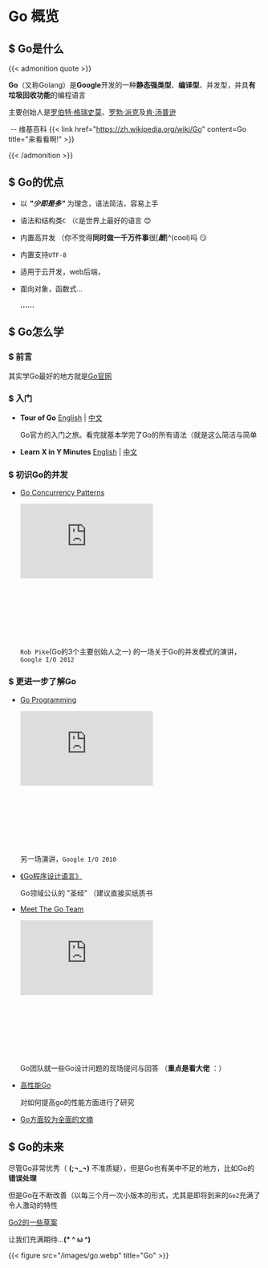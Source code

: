 # Go 概览


## $ Go是什么

{{< admonition quote >}}

**Go**（又称Golang）是**Google**开发的一种**静态强类型**、**编译型**、并发型，并具**有垃圾回收功能**的编程语言

主要创始人是[罗伯特·格瑞史莫](https://zh.wikipedia.org/w/index.php?title=羅伯特·格瑞史莫&action=edit&redlink=1)、[罗勃·派克](https://zh.wikipedia.org/wiki/羅勃·派克)及[肯·汤普逊](https://zh.wikipedia.org/wiki/肯·汤普逊)

​                                                               -- 维基百科 {{< link href="https://zh.wikipedia.org/wiki/Go" content=Go title="来看看啊!" >}}

{{< /admonition >}}

## $ Go的优点

- 以 ***"少即是多"*** 为理念，语法简洁，容易上手

- 语法和结构类`C` （`C`是世界上最好的语言 :blush:

- 内置高并发 （你不觉得**同时做一千万件事**很[***酷***]^(cool)吗 :smirk:

- 内置支持`UTF-8` 

- 适用于云开发，web后端，

- 面向对象，函数式...

  **......**

## $ Go怎么学

### $ 前言

其实学Go最好的地方就是[Go官网](https://go.dev/doc/)

### $ 入门

- **Tour of Go** [English](https://go.dev/tour/welcome/1) | [中文](https://tour.go-zh.org/welcome/1)

  Go官方的入门之旅。看完就基本学完了Go的所有语法（就是这么简洁与简单
  
- **Learn X in Y Minutes** [English](https://learnxinyminutes.com/docs/go/) | [中文](https://learnxinyminutes.com/docs/zh-cn/go-cn/)

### $ 初识Go的并发

- [Go Concurrency Patterns](https://www.youtube.com/watch?v=f6kdp27TYZs)

  <div style="position: relative; padding-bottom: 56.25%; height: 0; overflow: hidden;">   <iframe src="https://www.youtube.com/embed/f6kdp27TYZs?autoplay=0" style="position: absolute; top: 0; left: 0; width: 55%; height: 55%; border:0;" allowfullscreen title="Go Concurrency Patterns"></iframe> </div>
  
  `Rob Pike`(Go的3个主要创始人之一) 的一场关于Go的并发模式的演讲，`Google I/O 2012`

### $ 更进一步了解Go

- [Go Programming](https://www.youtube.com/watch?v=jgVhBThJdXc&t=1067s)

  <div style="position: relative; padding-bottom: 56.25%; height: 0; overflow: hidden;">   <iframe src="https://www.youtube.com/embed/jgVhBThJdXc?autoplay=0" style="position: absolute; top: 0; left: 0; width: 55%; height: 55%; border:0;" allowfullscreen title="Go Programming"></iframe> </div>

  另一场演讲，`Google I/O 2010`

- [《Go程序设计语言》](https://zh.b-ok.cc/book/16992067/29b29d)

  Go领域公认的 "圣经" （建议直接买纸质书

- [Meet The Go Team](https://www.youtube.com/watch?v=sln-gJaURzk)

  <div style="position: relative; padding-bottom: 56.25%; height: 0; overflow: hidden;">   <iframe src="https://www.youtube.com/embed/sln-gJaURzk?autoplay=0" style="position: absolute; top: 0; left: 0; width: 55%; height: 55%; border:0;" allowfullscreen title="Meet The Go Team"></iframe> </div>
  
  Go团队就一些Go设计问题的现场提问与回答 （**重点是看大佬** ：）
  
- [高性能Go](https://geektutu.com/post/hpg-benchmark.html)

  对如何提高go的性能方面进行了研究

- [Go方面较为全面的文摘](http://learn.lianglianglee.com/%E4%B8%93%E6%A0%8F/22%20%E8%AE%B2%E9%80%9A%E5%85%B3%20Go%20%E8%AF%AD%E8%A8%80-%E5%AE%8C)

## $ Go的未来

尽管Go非常优秀（ **(;¬_¬)** 不准质疑），但是Go也有美中不足的地方，比如Go的**错误处理**

但是Go在不断改善（以每三个月一次小版本的形式，尤其是即将到来的`Go2`充满了令人激动的特性

[Go2的一些草案](https://go.googlesource.com/proposal/+/master/design/go2draft.md)

让我们充满期待...**(* ^ ω ^)**

{{< figure src="/images/go.webp" title="Go" >}}
